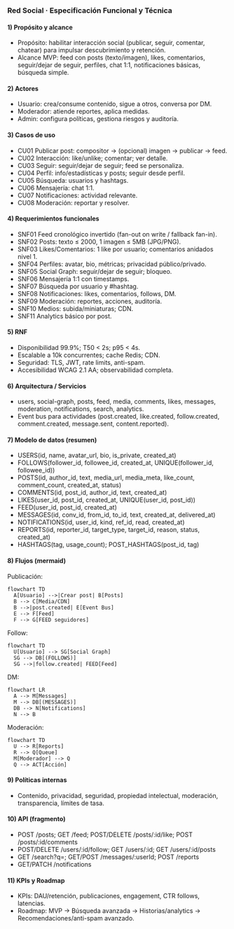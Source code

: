 ### Red Social · Especificación Funcional y Técnica

#### 1) Propósito y alcance
- Propósito: habilitar interacción social (publicar, seguir, comentar, chatear) para impulsar descubrimiento y retención.
- Alcance MVP: feed con posts (texto/imagen), likes, comentarios, seguir/dejar de seguir, perfiles, chat 1:1, notificaciones básicas, búsqueda simple.

#### 2) Actores
- Usuario: crea/consume contenido, sigue a otros, conversa por DM.
- Moderador: atiende reportes, aplica medidas.
- Admin: configura políticas, gestiona riesgos y auditoría.

#### 3) Casos de uso
- CU01 Publicar post: compositor → (opcional) imagen → publicar → feed.
- CU02 Interacción: like/unlike; comentar; ver detalle.
- CU03 Seguir: seguir/dejar de seguir; feed se personaliza.
- CU04 Perfil: info/estadísticas y posts; seguir desde perfil.
- CU05 Búsqueda: usuarios y hashtags.
- CU06 Mensajería: chat 1:1.
- CU07 Notificaciones: actividad relevante.
- CU08 Moderación: reportar y resolver.

#### 4) Requerimientos funcionales
- SNF01 Feed cronológico invertido (fan-out on write / fallback fan-in).
- SNF02 Posts: texto ≤ 2000, 1 imagen ≤ 5MB (JPG/PNG).
- SNF03 Likes/Comentarios: 1 like por usuario; comentarios anidados nivel 1.
- SNF04 Perfiles: avatar, bio, métricas; privacidad público/privado.
- SNF05 Social Graph: seguir/dejar de seguir; bloqueo.
- SNF06 Mensajería 1:1 con timestamps.
- SNF07 Búsqueda por usuario y #hashtag.
- SNF08 Notificaciones: likes, comentarios, follows, DM.
- SNF09 Moderación: reportes, acciones, auditoría.
- SNF10 Medios: subida/miniaturas; CDN.
- SNF11 Analytics básico por post.

#### 5) RNF
- Disponibilidad 99.9%; T50 < 2s; p95 < 4s.
- Escalable a 10k concurrentes; cache Redis; CDN.
- Seguridad: TLS, JWT, rate limits, anti-spam.
- Accesibilidad WCAG 2.1 AA; observabilidad completa.

#### 6) Arquitectura / Servicios
- users, social-graph, posts, feed, media, comments, likes, messages, moderation, notifications, search, analytics.
- Event bus para actividades (post.created, like.created, follow.created, comment.created, message.sent, content.reported).

#### 7) Modelo de datos (resumen)
- USERS(id, name, avatar_url, bio, is_private, created_at)
- FOLLOWS(follower_id, followee_id, created_at, UNIQUE(follower_id, followee_id))
- POSTS(id, author_id, text, media_url, media_meta, like_count, comment_count, created_at, status)
- COMMENTS(id, post_id, author_id, text, created_at)
- LIKES(user_id, post_id, created_at, UNIQUE(user_id, post_id))
- FEED(user_id, post_id, created_at)
- MESSAGES(id, conv_id, from_id, to_id, text, created_at, delivered_at)
- NOTIFICATIONS(id, user_id, kind, ref_id, read, created_at)
- REPORTS(id, reporter_id, target_type, target_id, reason, status, created_at)
- HASHTAGS(tag, usage_count); POST_HASHTAGS(post_id, tag)

#### 8) Flujos (mermaid)
Publicación:
```mermaid
flowchart TD
  A[Usuario] -->|Crear post| B[Posts]
  B --> C[Media/CDN]
  B -->|post.created| E[Event Bus]
  E --> F[Feed]
  F --> G[FEED seguidores]
```

Follow:
```mermaid
flowchart TD
  U[Usuario] --> SG[Social Graph]
  SG --> DB[(FOLLOWS)]
  SG -->|follow.created| FEED[Feed]
```

DM:
```mermaid
flowchart LR
  A --> M[Messages]
  M --> DB[(MESSAGES)]
  DB --> N[Notifications]
  N --> B
```

Moderación:
```mermaid
flowchart TD
  U --> R[Reports]
  R --> Q[Queue]
  M[Moderador] --> Q
  Q --> ACT[Acción]
```

#### 9) Políticas internas
- Contenido, privacidad, seguridad, propiedad intelectual, moderación, transparencia, límites de tasa.

#### 10) API (fragmento)
- POST /posts; GET /feed; POST/DELETE /posts/:id/like; POST /posts/:id/comments
- POST/DELETE /users/:id/follow; GET /users/:id; GET /users/:id/posts
- GET /search?q=; GET/POST /messages/:userId; POST /reports
- GET/PATCH /notifications

#### 11) KPIs y Roadmap
- KPIs: DAU/retención, publicaciones, engagement, CTR follows, latencias.
- Roadmap: MVP → Búsqueda avanzada → Historias/analytics → Recomendaciones/anti-spam avanzado.


